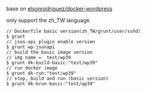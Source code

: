base on [elsonrodriguez/docker-wordpress](https://github.com/elsonrodriguez/docker-wordpress)

only support the zh_TW language.

```
// Dockerfile basic version(zh_TW/grunt/user/sshd)
$ grunt
// json-api plugin enable version
$ grunt wp-jsonapi
// build the basic image version
// img name =  test/wp39
$ grunt dk-build-basic:"test/wp39"
// run docker image
$ grunt dk-run:"test/wp39"
// stop, build and run (basic version)
$ grunt dk-brun-basic:"test/wp39"
```
